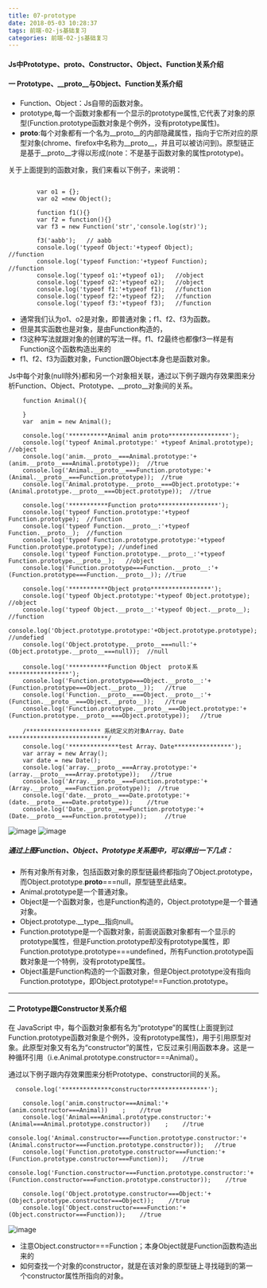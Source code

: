 ```yaml
---
title: 07-prototype
date: 2018-05-03 10:28:37
tags: 前端-02-js基础复习
categories: 前端-02-js基础复习
---
```

#### Js中Prototype、__proto__、Constructor、Object、Function关系介绍
#### 一    Prototype、__proto__与Object、Function关系介绍
-   Function、Object：Js自带的函数对象。
-   prototype,每一个函数对象都有一个显示的prototype属性,它代表了对象的原型(Function.prototype函数对象是个例外，没有prototype属性)。
-   __proto__:每个对象都有一个名为__proto__的内部隐藏属性，指向于它所对应的原型对象(chrome、firefox中名称为__proto__，并且可以被访问到)。原型链正是基于__proto__才得以形成(note：不是基于函数对象的属性prototype)。  
   
关于上面提到的函数对象，我们来看以下例子，来说明：

```

        var o1 = {};
        var o2 =new Object();
        
        function f1(){}
        var f2 = function(){}
        var f3 = new Function('str','console.log(str)');
    
        f3('aabb');   // aabb
        console.log('typeof Object:'+typeof Object);            //function
        console.log('typeof Function:'+typeof Function);        //function
        console.log('typeof o1:'+typeof o1);   //object
        console.log('typeof o2:'+typeof o2);   //object
        console.log('typeof f1:'+typeof f1);   //function
        console.log('typeof f2:'+typeof f2);   //function
        console.log('typeof f3:'+typeof f3);   //function
```
- 通常我们认为o1、o2是对象，即普通对象；f1、f2、f3为函数。
- 但是其实函数也是对象，是由Function构造的，
- f3这种写法就跟对象的创建的写法一样。f1、f2最终也都像f3一样是有Function这个函数构造出来的
- f1、f2、f3为函数对象，Function跟Object本身也是函数对象。
 
Js中每个对象(null除外)都和另一个对象相关联，通过以下例子跟内存效果图来分析Function、Object、Prototype、__proto__对象间的关系。

```
    function Animal(){
        
    }
    var  anim = new Animal();
    
    console.log('***********Animal anim proto*****************');
    console.log('typeof Animal.prototype:' +typeof Animal.prototype);  //object 
    console.log('anim.__proto__===Animal.prototype:'+(anim.__proto__===Animal.prototype));  //true
    console.log('Animal.__proto__===Function.prototype:'+(Animal.__proto__===Function.prototype));  //true
    console.log('Animal.prototype.__proto__===Object.prototype:'+(Animal.prototype.__proto__===Object.prototype));  //true
    
    console.log('***********Function proto*****************');
    console.log('typeof Function.prototype:'+typeof Function.prototype);  //function
    console.log('typeof Function.__proto__:'+typeof Function.__proto__);  //function
    console.log('typeof Function.prototype.prototype:'+typeof Function.prototype.prototype); //undefined
    console.log('typeof Function.prototype.__proto__:'+typeof Function.prototype.__proto__);   //object
    console.log('Function.prototype===Function.__proto__:'+(Function.prototype===Function.__proto__)); //true

    console.log('***********Object proto*****************');
    console.log('typeof Object.prototype:'+typeof Object.prototype);  //object
    console.log('typeof Object.__proto__:'+typeof Object.__proto__);  //function
    console.log('Object.prototype.prototype:'+Object.prototype.prototype);  //undefied
    console.log('Object.prototype.__proto__===null:'+(Object.prototype.__proto__===null));  //null

    console.log('***********Function Object  proto关系*****************');
    console.log('Function.prototype===Object.__proto__:'+(Function.prototype===Object.__proto__));   //true
    console.log('Function.__proto__===Object.__proto__:'+(Function.__proto__===Object.__proto__));   //true
    console.log('Function.prototype.__proto__===Object.prototype:'+(Function.prototype.__proto__===Object.prototype));   //true

    /********************* 系统定义的对象Array、Date ****************************/
    console.log('**************test Array、Date****************');      
    var array = new Array();
    var date = new Date();
    console.log('array.__proto__===Array.prototype:'+(array.__proto__===Array.prototype));   //true
    console.log('Array.__proto__===Function.prototype:'+(Array.__proto__===Function.prototype));  //true
    console.log('date.__proto__===Date.prototype:'+(date.__proto__===Date.prototype));    //true
    console.log('Date.__proto__===Function.prototype:'+(Date.__proto__===Function.prototype));     //true
```
![image](http://www.blogjava.net/images/blogjava_net/heavensay/web-front/8164530.png)
![image](http://www.blogjava.net/images/blogjava_net/heavensay/web-front/35166462.png)

##### 通过上图Function、Object、Prototype关系图中，可以得出一下几点：
- 所有对象所有对象，包括函数对象的原型链最终都指向了Object.prototype，而Object.prototype.__proto__===null，原型链至此结束。
- Animal.prototype是一个普通对象。
- Object是一个函数对象，也是Function构造的，Object.prototype是一个普通对象。
- Object.prototype.__type__指向null。
- Function.prototype是一个函数对象，前面说函数对象都有一个显示的prototype属性，但是Function.prototype却没有prototype属性，即Function.prototype.prototype===undefined，所有Function.prototype函数对象是一个特例，没有prototype属性。
- Object虽是Function构造的一个函数对象，但是Object.prototype没有指向Function.prototype，即Object.prototype!==Function.prototype。


---

#### 二  Prototype跟Constructor关系介绍
在 JavaScript 中，每个函数对象都有名为“prototype”的属性(上面提到过Function.prototype函数对象是个例外，没有prototype属性)，用于引用原型对象。此原型对象又有名为“constructor”的属性，它反过来引用函数本身。这是一种循环引用（i.e.Animal.prototype.constructor===Animal）。  

通过以下例子跟内存效果图来分析Prototype、constructor间的关系。

```
  console.log('**************constructor****************'); 

    console.log('anim.constructor===Animal:'+(anim.constructor===Animal))    ;    //true
    console.log('Animal===Animal.prototype.constructor:'+(Animal===Animal.prototype.constructor))    ;    //true
    console.log('Animal.constructor===Function.prototype.constructor:'+(Animal.constructor===Function.prototype.constructor));   //true
    console.log('Function.prototype.constructor===Function:'+(Function.prototype.constructor===Function));    //true
    console.log('Function.constructor===Function.prototype.constructor:'+(Function.constructor===Function.prototype.constructor));    //true

    console.log('Object.prototype.constructor===Object:'+(Object.prototype.constructor===Object));    //true
    console.log('Object.constructor====Function:'+(Object.constructor===Function));    //true
```
![image](http://www.blogjava.net/images/blogjava_net/heavensay/web-front/8199006.png)
- 注意Object.constructor===Function；本身Object就是Function函数构造出来的        
- 如何查找一个对象的constructor，就是在该对象的原型链上寻找碰到的第一个constructor属性所指向的对象。